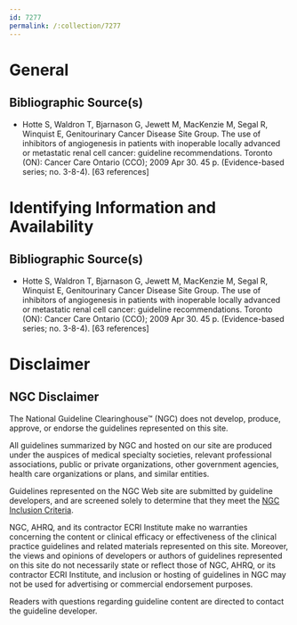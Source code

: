 ```yaml
---
id: 7277
permalink: /:collection/7277
---
```


# General

## Bibliographic Source(s)

- Hotte S, Waldron T, Bjarnason G, Jewett M, MacKenzie M, Segal R, Winquist E, Genitourinary Cancer Disease Site Group. The use of inhibitors of angiogenesis in patients with inoperable locally advanced or metastatic renal cell cancer: guideline recommendations. Toronto (ON): Cancer Care Ontario (CCO); 2009 Apr 30. 45 p. (Evidence-based series; no. 3-8-4). [63 references]

# Identifying Information and Availability

## Bibliographic Source(s)

- Hotte S, Waldron T, Bjarnason G, Jewett M, MacKenzie M, Segal R, Winquist E, Genitourinary Cancer Disease Site Group. The use of inhibitors of angiogenesis in patients with inoperable locally advanced or metastatic renal cell cancer: guideline recommendations. Toronto (ON): Cancer Care Ontario (CCO); 2009 Apr 30. 45 p. (Evidence-based series; no. 3-8-4). [63 references]

# Disclaimer

## NGC Disclaimer

The National Guideline Clearinghouse™ (NGC) does not develop, produce, approve, or endorse the guidelines represented on this site.

All guidelines summarized by NGC and hosted on our site are produced under the auspices of medical specialty societies, relevant professional associations, public or private organizations, other government agencies, health care organizations or plans, and similar entities.

Guidelines represented on the NGC Web site are submitted by guideline developers, and are screened solely to determine that they meet the [NGC Inclusion Criteria](/help-and-about/summaries/inclusion-criteria).

NGC, AHRQ, and its contractor ECRI Institute make no warranties concerning the content or clinical efficacy or effectiveness of the clinical practice guidelines and related materials represented on this site. Moreover, the views and opinions of developers or authors of guidelines represented on this site do not necessarily state or reflect those of NGC, AHRQ, or its contractor ECRI Institute, and inclusion or hosting of guidelines in NGC may not be used for advertising or commercial endorsement purposes.

Readers with questions regarding guideline content are directed to contact the guideline developer.

